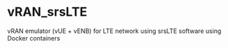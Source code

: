 # vRAN_srsLTE
vRAN emulator (vUE + vENB) for LTE network using srsLTE software using Docker containers
